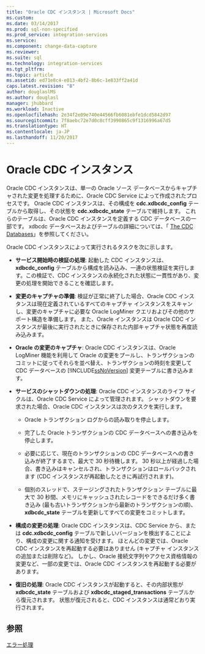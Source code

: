 ```yaml
---
title: "Oracle CDC インスタンス | Microsoft Docs"
ms.custom: 
ms.date: 03/14/2017
ms.prod: sql-non-specified
ms.prod_service: integration-services
ms.service: 
ms.component: change-data-capture
ms.reviewer: 
ms.suite: sql
ms.technology: integration-services
ms.tgt_pltfrm: 
ms.topic: article
ms.assetid: ed71e8c4-e013-4bf2-8b6c-1e833ff2a41d
caps.latest.revision: "8"
author: douglaslMS
ms.author: douglasl
manager: jhubbard
ms.workload: Inactive
ms.openlocfilehash: 2e34f2e09e740e44566fb6081ebfe1dcd5842d97
ms.sourcegitcommit: 7f8aebc72e7d0c8cff3990865c9f1316996a67d5
ms.translationtype: HT
ms.contentlocale: ja-JP
ms.lasthandoff: 11/20/2017
---
```

# <a name="the-oracle-cdc-instance"></a>Oracle CDC インスタンス
  Oracle CDC インスタンスは、単一の Oracle ソース データベースからキャプチャされた変更を処理するために、Oracle CDC Service によって作成されたプロセスです。 Oracle CDC インスタンスは、その構成を **cdc.xdbcdc_config** テーブルから取得し、その状態を **cdc.xdbcdc_state** テーブルで維持します。 これらのテーブルは、Oracle CDC インスタンスを定義する CDC データベースの一部です。 xdbcdc データベースおよびテーブルの詳細については、「 [The CDC Databases](../../integration-services/change-data-capture/working-with-the-oracle-cdc-service.md#BKMK_CDCdatabase)」を参照してください。  
  
 Oracle CDC インスタンスによって実行されるタスクを次に示します。  
  
-   **サービス開始時の検証の処理**: 起動した CDC インスタンスは、 **xdbcdc_config** テーブルから構成を読み込み、一連の状態検証を実行します。この検証で、CDC インスタンスの永続化された状態に一貫性があり、変更の処理を開始できることを確認します。  
  
-   **変更のキャプチャの準備**: 検証が正常に終了した場合、Oracle CDC インスタンスは現在定義されているすべてのキャプチャ インスタンスをスキャンし、変更のキャプチャに必要な Oracle LogMiner クエリおよびその他のサポート構造を準備します。 また、Oracle インスタンスは Oracle CDC インスタンスが最後に実行されたときに保存された内部キャプチャ状態を再度読み込みます。  
  
-   **Oracle の変更のキャプチャ**: Oracle CDC インスタンスは、Oracle LogMiner 機能を利用して Oracle の変更をプールし、トランザクションのコミットに従ってそれらを並べ替え、トランザクションの時刻を変更して CDC データベースの [!INCLUDE[ssNoVersion](../../includes/ssnoversion-md.md)] 変更テーブルに書き込みます。  
  
-   **サービスのシャットダウンの処理**: Oracle CDC インスタンスのライフ サイクルは、Oracle CDC Service によって管理されます。 シャットダウンを要求された場合、Oracle CDC インスタンスは次のタスクを実行します。  
  
    -   Oracle トランザクション ログからの読み取りを停止します。  
  
    -   完了した Oracle トランザクションの CDC データベースへの書き込みを停止します。  
  
    -   必要に応じて、現在のトランザクションの CDC データベースへの書き込みが終了するまで、最大で 30 秒待機します。 30 秒以上が経過した場合、書き込みはキャンセルされ、トランザクションはロールバックされます (CDC インスタンスが再起動したときに再試行されます)。  
  
    -   個別のスレッドで、ステージングされたトランザクション テーブルに最大で 30 秒間、メモリにキャッシュされたレコードをできるだけ多く書き込み (最も古いトランザクションから最新のトランザクションの順)、 **xdbcdc_state** テーブルを更新してすべての変更をコミットします。  
  
-   **構成の変更の処理**: Oracle CDC インスタンスは、CDC Service から、または **cdc.xdbcdc_config** テーブルで新しいバージョンを検出することにより、構成の変更に関する通知を受けます。 ほとんどの変更では、Oracle CDC インスタンスを再起動する必要はありません (キャプチャ インスタンスの追加または削除など)。 しかし、Oracle 接続文字列やアクセス資格情報の変更など、一部の変更では、Oracle CDC インスタンスを再起動する必要があります。  
  
-   **復旧の処理**: Oracle CDC インスタンスが起動すると、その内部状態が **xdbcdc_state** テーブルおよび **xdbcdc_staged_transactions** テーブルから復元されます。 状態が復元されると、CDC インスタンスは通常どおり実行されます。  
  
## <a name="see-also"></a>参照  
 [エラー処理](../../integration-services/change-data-capture/error-handling.md)  
  
  
